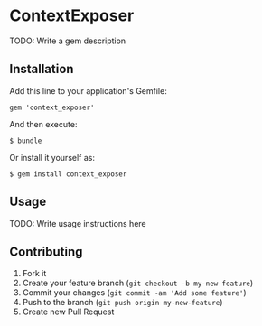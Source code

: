 # ContextExposer

TODO: Write a gem description

## Installation

Add this line to your application's Gemfile:

    gem 'context_exposer'

And then execute:

    $ bundle

Or install it yourself as:

    $ gem install context_exposer

## Usage

TODO: Write usage instructions here

## Contributing

1. Fork it
2. Create your feature branch (`git checkout -b my-new-feature`)
3. Commit your changes (`git commit -am 'Add some feature'`)
4. Push to the branch (`git push origin my-new-feature`)
5. Create new Pull Request
